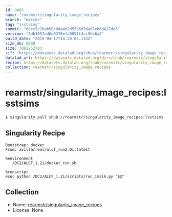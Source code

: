 ```yaml
---
id: 8465
name: "rearmstr/singularity_image_recipes"
branch: "master"
tag: "lsstsims"
commit: "08cc5c2bab50c0da462d55b6d7da07eb6d427de3"
version: "8db3057ed6e0370efa9851f4cc9bb6a2"
build_date: "2019-04-17T14:28:05.113Z"
size_mb: 8038
size: 3892252703
sif: "https://datasets.datalad.org/shub/rearmstr/singularity_image_recipes/lsstsims/2019-04-17-08cc5c2b-8db3057e/8db3057ed6e0370efa9851f4cc9bb6a2.simg"
datalad_url: https://datasets.datalad.org?dir=/shub/rearmstr/singularity_image_recipes/lsstsims/2019-04-17-08cc5c2b-8db3057e/
recipe: https://datasets.datalad.org/shub/rearmstr/singularity_image_recipes/lsstsims/2019-04-17-08cc5c2b-8db3057e/Singularity
collection: rearmstr/singularity_image_recipes
---
```


# rearmstr/singularity_image_recipes:lsstsims

```bash
$ singularity pull shub://rearmstr/singularity_image_recipes:lsstsims
```

## Singularity Recipe

```singularity
Bootstrap: docker
From: avillarreal/alcf_run2.0i:latest

%environment
   /DC2/ALCF_1.2i/docker_run.sh

%runscript
exec python /DC2/ALCF_1.2i/scripts/run_imsim.py "$@"
```

## Collection

 - Name: [rearmstr/singularity_image_recipes](https://github.com/rearmstr/singularity_image_recipes)
 - License: None

